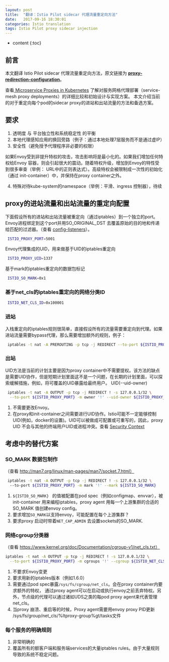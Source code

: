```yaml
---
layout: post
title:  "翻译：Istio Pilot sidecar 代理流量重定向方法"
date:   2017-09-16 18:30:01
categories: Istio translation
tags: Istio Pilot proxy sidecar injection
---
```


* content
{:toc}
## 前言
本文翻译 Istio Pilot sidecar 代理流量重定向方法，原文链接为 [**proxy-redirection-configuration**](https://github.com/istio/pilot/blob/master/doc/proxy-redirection-configuration.md)。

查看[ Microservice Proxies in Kubernetes](https://docs.google.com/document/d/1v870Igrj5QS52G9O43fhxbV_S3mpvf_H6Hb8r85KZLY/edit#) 了解对服务网格代理部署（service-mesh proxy deployments）的详细比较和初始设计与实现方案。
本文介绍当前的对于重定向每个pod的sidecar proxy的进站和出站流量的方法和备选方案。

## 要求   

1. 透明度 与 平台独立性和系统稳定性 的平衡
2. 本地代理感知应用的换回旁路（例子：通过本地处理7层服务而不是通过虚IP）
3. 安全性（避免授予代理程序非必要的权限）

如果Envoy受到非提升特权的攻击，攻击影响将是最小化的。如果我们增加任何特权给Envoy 容器，则会引起很大的震动。随着特权升级，增加到Envoy的特性受到很多审查（举例： URL中的正则表达式）。高级特权会被限制成一次性的初始化（通过 init-container）中，并保持在proxy container之外。

4. 特殊对待kube-system的namespace（举例：平滑、ingress 控制器），待续

## proxy的进站流量和出站流量的重定向配置

下面假设所有的进站和出站流量被重定向（通过iptables）到一个独立的port。Envoy进程绑定到这个port并用SO_ORIGINAL_DST 去覆盖原始的目的地和传递给匹配的过滤器。（查看 [config-listeners](https://envoyproxy.github.io/envoy/configuration/listeners/listeners.htmlhttps://envoyproxy.github.io/envoy/configuration/listeners/listeners.html)）。

```bash
 ISTIO_PROXY_PORT=5001
```

Envoy代理集成的UID，用来做基于UID的iptables重定向

```bash
 ISTIO_PROXY_UID=1337
```

基于mark的iptables重定向的数据包标记

```bash
 ISTIO_SO_MARK=0x1
```

### 基于net_cls的iptables重定向的网络分类ID

```bash
 ISTIO_NET_CLS_ID=0x100001
```

### 进站

入栈重定向的iptables规则很简单，直接假设所有的流量需要重定向到代理。如果进站流量需要bypass代理，那么需要增加额外的规则，例子：

```bash
 iptables -t nat -A PREROUTING -p tcp -j REDIRECT --to-port ${ISTIO_PROXY_PORT}
```

### 出站

UID方法是当前的计划主要是因为proxy container中不需要提权。该方法的缺点是需要UID协作，但是短期计划里面这不是一个问题，在长期的计划里面，可以探索缓解措施，例如，将可覆盖的UID暴露给最终用户。
UID(--uid-owner)

```bash
 iptables -t nat -A OUTPUT -p tcp -j REDIRECT ! -s 127.0.0.1/32 \
  --to-port ${ISTIO_PROXY_PORT} -m owner '!' --uid-owner ${ISTIO_PROXY_UID}
```

1. 不需要更改Envoy。
2. 在proxy和init-container之间需要进行UID协作。Istio可能不一定能够控制UID(例如，docker的设置)。UID可以被做成可配置或可重写的，因此，proxy UID 不会与其他的终端用户UID或进程冲突。查看 [Security Context](https://kubernetes.io/docs/user-guide/security-context)

## 考虑中的替代方案

### SO_MARK 数据包制作

（查看 http://man7.org/linux/man-pages/man7/socket.7.html）

```bash
 iptables -t nat -A OUTPUT -p tcp -j REDIRECT ! -s 127.0.0.1/32 \ 
  --to-port ${ISTIO_PROXY_PORT} -m mark '!' --mark ${ISTIO_SO_MARK}
```

1. `${ISTIO_SO_MARK} ` 的值被配置在pod spec（例如configmap、envvar），被init-container 用来编程iptables，proxy agent 用每一个上游集群的合适的SO_MARK 值创建envoy config。
2. 要求增加`SO_MARK`以支持envoy，可能配置在每个上游集群？
3. 要求proxy 启动时带着`NET_CAP_ADMIN` 去设置sockets的SO_MARK.

### 网络cgroup分类器

（查看 https://www.kernel.org/doc/Documentation/cgroup-v1/net_cls.txt）

```bash
iptables -t nat -A OUTPUT -p tcp -j REDIRECT ! -s 127.0.0.1/32 \
  --to-port ${ISTIO_PROXY_PORT} -m cgroups '!' --cgroup ${ISTIO_NET_CLS_ID}
```

1. 不要求Envoy变更
2. 要求用新的iptables版本（例如1.6.0）
3. 需要通过pod spec暴露`/sys/fs/cgroup/net_cls`。会在proxy container内要求额外的特权， 通过proxy agent可以在启动或执行envoy之前丢弃特权。另外，节点级的代理可以通过诸如UDS之类的每pod proxy agent来代表管理net_cls。
4. 当proxy 崩溃、重启等的时候，Proxy agent需要用envoy proxy PID更新 /sys/fs/group/net_cls/%ltproxy-group%gt/tasks文件

### 每个服务的明确规则

1. 非常明确的
2. 覆盖所有的额客户端和服务端services的大量iptables rules。由于大量规则导致的系统不稳定问题。